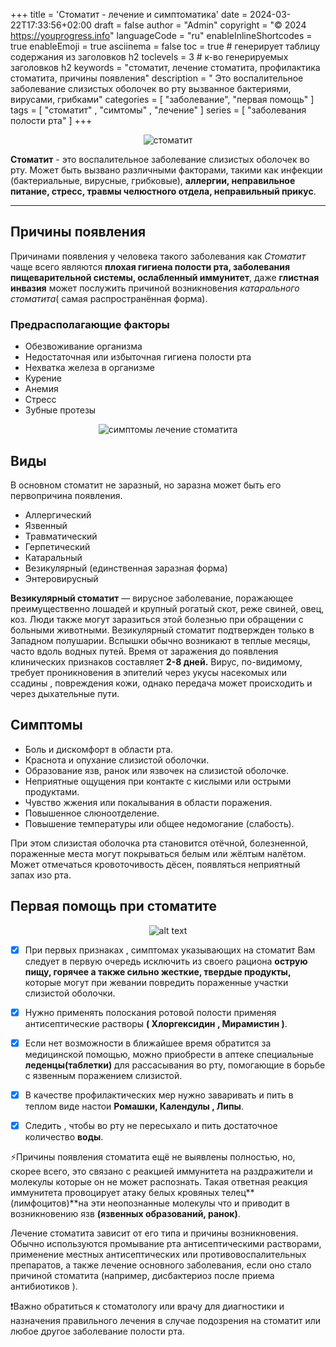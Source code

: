 +++
title = 'Стоматит - лечение и симптоматика'
date = 2024-03-22T17:33:56+02:00
draft = false
author = "Admin"
copyright = "© 2024 https://youprogress.info"
languageCode = "ru"
enableInlineShortcodes = true
enableEmoji = true
asciinema = false
toc = true # генерирует таблицу содержания из заголовков h2
toclevels = 3 # к-во генерируемых заголовков h2
keywords = "стоматит, лечение стоматита, профилактика стоматита, причины появления"
description = " Это воспалительное заболевание слизистых оболочек во рту вызванное бактериями, вирусами, грибками"
categories = [ "заболевание", "первая помощь" ]
tags = [ "стоматит" , "симтомы" , "лечение" ]
series = [ "заболевания полости рта" ]
+++

<center>

![стоматит](/health/стоматит/стоматит-1.jpg)

</center>

**Cтоматит** - это воспалительное заболевание слизистых оболочек во рту. Может быть вызвано различными факторами, такими как инфекции (бактериальные, вирусные, грибковые),  **аллергии, неправильное питание, стресс, травмы челюстного отдела, неправильный прикус**.

----
## Причины появления 

Причинами появления у человека такого заболевания как _Стоматит_ чаще всего являются **плохая гигиена полости рта, заболевания пищеварительной системы, ослабленный иммунитет**, даже **глистная инвазия** может послужить причиной возникновения _катарального стоматита_( самая распространённая форма).

### Предрасполагающие факторы

- Обезвоживание организма
- Недостаточная или избыточная гигиена полости рта
- Нехватка железа в организме
- Курение
- Анемия
- Стресс
- Зубные протезы

<center>

![симптомы лечение стоматита](/health/стоматит/стоматит-3.jpeg)

</center>


## Виды

В основном стоматит не заразный, но заразна может быть его первопричина появления. 

- Аллергический
- Язвенный
- Травматический
- Герпетический
- Катаральный 
- Везикулярный (единственная заразная форма)
- Энтеровирусный

**Везикулярный стоматит** — вирусное заболевание, поражающее преимущественно лошадей и крупный рогатый скот, реже свиней, овец, коз. Люди также могут заразиться этой болезнью при обращении с больными животными. Везикулярный стоматит подтвержден только в Западном полушарии.  Вспышки обычно возникают в теплые месяцы, часто вдоль водных путей. Время от заражения до появления клинических признаков составляет **2-8 дней.** Вирус, по-видимому, требует проникновения в эпителий через укусы насекомых или ссадины , повреждения кожи, однако передача может происходить и через дыхательные пути.

## Симптомы 

-  Боль и дискомфорт в области рта.
-  Краснота и опухание слизистой оболочки.
-  Образование язв, ранок или язвочек на слизистой оболочке.
-  Неприятные ощущения при контакте с кислыми или острыми  продуктами.
-  Чувство жжения или покалывания в области поражения.
-  Повышенное слюноотделение.
-  Повышение температуры или общее недомогание (слабость).

При этом  слизистая оболочка рта становится отёчной, болезненной, пораженные места могут покрываться белым или жёлтым налётом. Может отмечаться кровоточивость дёсен, появляться неприятный запах изо рта.

## Первая помощь при стоматите

<center>

![alt text](/health/стоматит/стоматит-2.jpg)

</center>

 - [x] При первых признаках , симптомах указывающих на стоматит Вам следует в первую очередь исключить из своего рациона **острую пищу, горячее а также сильно жесткие, твердые продукты,** которые могут при жевании повредить пораженные участки слизистой оболочки.

- [x] Нужно применять полоскания ротовой полости применяя антисептические растворы **( Хлоргексидин , Мирамистин )**.

- [x] Если нет возможности в ближайшее время обратится за медицинской помощью, можно приобрести в аптеке специальные **леденцы(таблетки)** для рассасывания во рту, помогающие в борьбе с язвенным поражением слизистой.

- [x]  В качестве профилактических мер нужно заваривать и пить в теплом виде настои **Ромашки, Календулы , Липы**.

- [x]  Следить , чтобы во рту не пересыхало и пить достаточное количество **воды**.

⚡Причины появления стоматита ещё не выявлены полностью, но, скорее всего, это связано с реакцией иммунитета на раздражители и молекулы которые он  не может распознать. Такая ответная реакция иммунитета провоцирует атаку белых кровяных телец**(лимфоцитов)**на эти неопознанные молекулы что и приводит в возникновению язв **(язвенных образований, ранок)**.


Лечение стоматита зависит от его типа и причины возникновения. Обычно используются промывание рта антисептическими растворами, применение местных антисептических или противовоспалительных препаратов, а также лечение основного заболевания, если оно стало причиной стоматита (например, дисбактериоз после приема антибиотиков ).

❗Важно обратиться к стоматологу или врачу для диагностики и назначения правильного лечения в случае подозрения на стоматит или любое другое заболевание полости рта.
